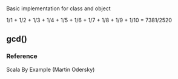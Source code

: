 ###
Basic implementation for class and object

1/1 + 1/2 + 1/3 + 1/4 + 1/5 + 1/6 + 1/7 + 1/8 + 1/9 + 1/10 = 7381/2520

gcd()
---
### Reference

Scala By Example (Martin Odersky)

